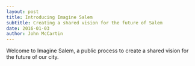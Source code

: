 ```yaml
---
layout: post
title: Introducing Imagine Salem
subtitle: Creating a shared vision for the future of Salem
date: 2016-01-03
author: John McCartin
---
```


Welcome to Imagine Salem, a public process to create a shared vision for the future of our city.